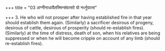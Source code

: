 +++
title = "03 अग्नीनाधायैतस्मिन्संवत्सरे यो नर्ध्नुयात्स"

+++
3. He who will not prosper after having established fire in that year should establish them again. (Similarly) a sacrificer desirous of progeny, desirous of cattle, desirous of prosperity (should re-establish fires). (Similarly) at the time of distress, death of son, when his relatives are being suppressed or when he will become cripple on account of any limb (should re-establish fires).   

[^1]: Cp. TS I.5.1.4, MS I.7.2. KS VIII.15. 
